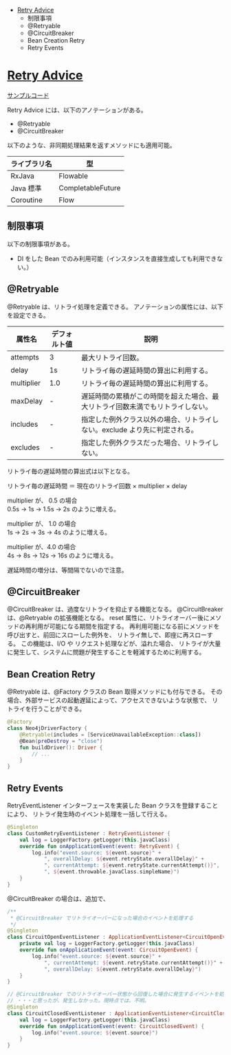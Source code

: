 <!-- toc -->
- [Retry Advice](https://docs.micronaut.io/latest/guide/index.html#retry)
  - 制限事項
  - @Retryable
  - @CircuitBreaker
  - Bean Creation Retry
  - Retry Events

# [Retry Advice](https://docs.micronaut.io/latest/guide/index.html#retry)

[サンプルコード](../../src/test/kotlin/micronaut/kotlin/coroutine/sample/micronaut/RetryTest.kt)

Retry Advice には、以下のアノテーションがある。

- @Retryable
- @CircuitBreaker

以下のような、非同期処理結果を返すメソッドにも適用可能。

| ライブラリ名 | 型 |
| ---- | ---- |
| RxJava | Flowable |
| Java 標準 | CompletableFuture |
| Coroutine | Flow |

## 制限事項
以下の制限事項がある。

- DI をした Bean でのみ利用可能（インスタンスを直接生成しても利用できない。）

## @Retryable
@Retryable は、リトライ処理を定義できる。
アノテーションの属性には、以下を設定できる。

| 属性名 | デフォルト値 | 説明 |
| ---- | ---- | ---- |
| attempts | 3 | 最大リトライ回数。 |
| delay | 1s | リトライ毎の遅延時間の算出に利用する。 |
| multiplier | 1.0 | リトライ毎の遅延時間の算出に利用する。 |
| maxDelay | - | 遅延時間の累積がこの時間を超えた場合、最大リトライ回数未満でもリトライしない。 |
| includes | - | 指定した例外クラス以外の場合、リトライしない。exclude より先に判定される。 |
| excludes | - | 指定した例外クラスだった場合、リトライしない。 |

リトライ毎の遅延時間の算出式は以下となる。

リトライ毎の遅延時間 ＝ 現在のリトライ回数 × multiplier × delay

multiplier が、 0.5 の場合  
0.5s -> 1s -> 1.5s -> 2s のように増える。

multiplier が、 1.0 の場合  
1s -> 2s -> 3s -> 4s のように増える。

multiplier が、4.0 の場合  
4s -> 8s -> 12s -> 16s のように増える。

遅延時間の増分は、等間隔でないので注意。

## @CircuitBreaker
@CircuitBreaker は、過度なリトライを抑止する機能となる。
@CircuitBreaker は、@Retryable の拡張機能となる。
reset 属性に、リトライオーバー後にメソッドの再利用が可能になる期間を指定する。
再利用可能になる前にメソッドを呼び出すと、前回にスローした例外を、
リトライ無しで、即座に再スローする。
この機能は、I/O や リクエスト処理などが、溢れた場合、
リトライが大量に発生して、システムに問題が発生することを軽減するために利用する。

## Bean Creation Retry
@Retryable は、@Factory クラスの Bean 取得メソッドにも付与できる。
その場合、外部サービスの起動遅延によって、アクセスできないような状態で、
リトライを行うことができる。

```kotlin
@Factory
class Neo4jDriverFactory {
    @Retryable(includes = [ServiceUnavailableException::class])
    @Bean(preDestroy = "close")
    fun buildDriver(): Driver {
        // ...
    }
}
```

## Retry Events
RetryEventListener インターフェースを実装した Bean クラスを登録することにより、
リトライ発生時のイベント処理を一括して行える。

```kotlin
@Singleton
class CustomRetryEventListener : RetryEventListener {
    val log = LoggerFactory.getLogger(this.javaClass)
    override fun onApplicationEvent(event: RetryEvent) {
        log.info("event.source: ${event.source}" +
            ", overallDelay: ${event.retryState.overallDelay}" +
            ", currentAttempt: ${event.retryState.currentAttempt()}",
            ", ${event.throwable.javaClass.simpleName}")
    }
}
```

@CircuitBreaker の場合は、追加で、

```kotlin
/**
 * @CircuitBreaker でリトライオーバーになった場合のイベントを処理する
 */
@Singleton
class CircuitOpenEventListener : ApplicationEventListener<CircuitOpenEvent> {
    private val log = LoggerFactory.getLogger(this.javaClass)
    override fun onApplicationEvent(event: CircuitOpenEvent) {
        log.info("event.source: ${event.source}" +
            ", currentAttempt: ${event.retryState.currentAttempt()}" +
            ", overallDelay: ${event.retryState.overallDelay}")
    }
}

// @CircuitBreaker でのリトライオーバー状態から回復した場合に発生するイベントを処理する。
// ・・・と思ったが、発生しなかった。現時点では、不明。
@Singleton
class CircuitClosedEventListener : ApplicationEventListener<CircuitClosedEvent> {
    val log = LoggerFactory.getLogger(this.javaClass)
    override fun onApplicationEvent(event: CircuitClosedEvent) {
        log.info("event.source: ${event.source}")
    }
}
```

